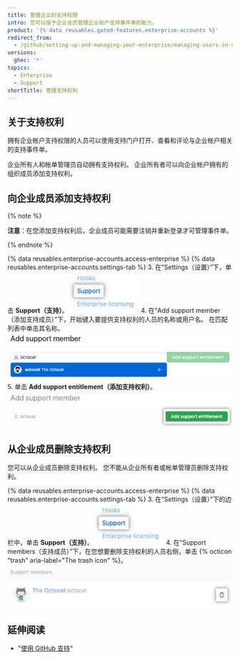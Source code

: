 ```yaml
---
title: 管理企业的支持权限
intro: 您可以授予企业会员管理企业账户支持事件单的能力。
product: '{% data reusables.gated-features.enterprise-accounts %}'
redirect_from:
  - /github/setting-up-and-managing-your-enterprise/managing-users-in-your-enterprise/managing-support-entitlements-for-your-enterprise
versions:
  ghec: '*'
topics:
  - Enterprise
  - Support
shortTitle: 管理支持权利
---
```


## 关于支持权利

拥有企业帐户支持权限的人员可以使用支持门户打开、查看和评论与企业帐户相关的支持事件单。

企业所有人和帐单管理员自动拥有支持权利。 企业所有者可以向企业帐户拥有的组织成员添加支持权利。

## 向企业成员添加支持权利

{% note %}

**注意**：在您添加支持权利后，企业成员可能需要注销并重新登录才可管理事件单。

{% endnote %}

{% data reusables.enterprise-accounts.access-enterprise %}
{% data reusables.enterprise-accounts.settings-tab %}
3. 在“Settings（设置）”下，单击 **Support（支持）**。 ![支持菜单项](/assets/images/help/enterprises/settings-support.png)
4. 在“Add support member（添加支持成员）”下，开始键入要提供支持权利的人员的名称或用户名。 在匹配列表中单击其名称。 ![Add support entitlement search](/assets/images/help/enterprises/settings-support-entitlement-search.png)
5. 单击 **Add support entitlement（添加支持权利）**。 ![Add support entitlement button](/assets/images/help/enterprises/settings-support-add-entitlement.png)

## 从企业成员删除支持权利

您可以从企业成员删除支持权利。 您不能从企业所有者或帐单管理员删除支持权利。

{% data reusables.enterprise-accounts.access-enterprise %}
{% data reusables.enterprise-accounts.settings-tab %}
3. 在“Settings（设置）”下的边栏中，单击 **Support（支持）**。 ![支持菜单项](/assets/images/help/enterprises/settings-support.png)
4. 在“Support members（支持成员）”下，在您想要删除支持权利的人员右侧，单击 {% octicon "trash" aria-label="The trash icon" %}。 ![删除支持权利](/assets/images/help/enterprises/settings-support-remove-entitlement.png)

## 延伸阅读

- "[使用 GitHub 支持](/github/working-with-github-support)"

